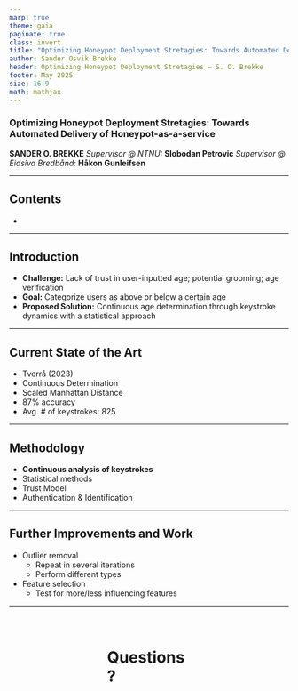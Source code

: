 ```yaml
---
marp: true
theme: gaia
paginate: true
class: invert
title: "Optimizing Honeypot Deployment Stretagies: Towards Automated Delivery of Honeypot-as-a-service"
author: Sander Osvik Brekke
header: Optimizing Honeypot Deployment Stretagies – S. O. Brekke
footer: May 2025
size: 16:9
math: mathjax
---
```


<style>
    img[alt="center"] { display: block; margin: 0 auto; }
</style>

### **Optimizing Honeypot Deployment Stretagies:** Towards Automated Delivery of Honeypot-as-a-service

__SANDER O. BREKKE__
_Supervisor @ NTNU:_ **Slobodan Petrovic**
_Supervisor @ Eidsiva Bredbånd:_ **Håkon Gunleifsen**

---

## Contents

- 

---

## Introduction

- **Challenge:** Lack of trust in user-inputted age; potential grooming; age verification
- **Goal:** Categorize users as above or below a certain age
- **Proposed Solution:** Continuous age determination through keystroke dynamics with a statistical approach

---

## Current State of the Art

- Tverrå (2023)
- Continuous Determination
- Scaled Manhattan Distance
- 87% accuracy
- Avg. # of keystrokes: 825

---

## Methodology

- **Continuous analysis of keystrokes**
- Statistical methods
- Trust Model
- Authentication & Identification

---

## Further Improvements and Work

- Outlier removal
    - Repeat in several iterations
    - Perform different types
- Feature selection
    - Test for more/less influencing features

---

<div style="margin: auto; margin-top: 15%; width: 30%">
<h1>Questions?</h1>
</div>

